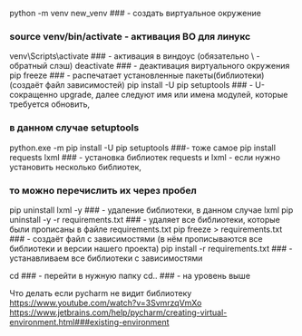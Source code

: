 python -m venv new_venv ### - создать виртуальное окружение
### source venv/bin/activate - активация ВО для линукс
venv\Scripts\activate ### - активация в виндоус (обязательно \ - обратный слэш)
deactivate ### - деактивация виртуального окружения
pip freeze ### - распечатает установленные пакеты(библиотеки) (создаёт файл зависимостей)
pip install -U pip setuptools ### - U-сокращенно upgrade, далее следуют имя или имена модулей, которые требуется обновить,
### в данном случае setuptools
python.exe -m pip install -U pip setuptools ###- тоже самое
pip install requests lxml ### - установка библиотек requests и lxml - если нужно установить несколько библиотек,
### то можно перечислить их через пробел
pip uninstall lxml -y ### - удаление библиотеки, в данном случае lxml
pip uninstall -y -r requirements.txt ### - удаляет все библиотеки, которые были прописаны в файле requirements.txt
pip freeze > requirements.txt ### - создаёт файл с зависимостями (в нём прописываются все библиотеки и версии нашего проекта)
pip install -r requirements.txt ### - устанавливаем все библиотеки с зависимостями

cd ### - перейти в нужную папку
cd.. ### - на уровень выше

Что делать если pycharm не видит библиотеку
https://www.youtube.com/watch?v=3SvmrzqVmXo
https://www.jetbrains.com/help/pycharm/creating-virtual-environment.html###existing-environment
